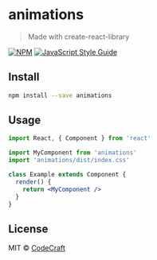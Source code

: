 # animations

> Made with create-react-library

[![NPM](https://img.shields.io/npm/v/animations.svg)](https://www.npmjs.com/package/animations) [![JavaScript Style Guide](https://img.shields.io/badge/code_style-standard-brightgreen.svg)](https://standardjs.com)

## Install

```bash
npm install --save animations
```

## Usage

```jsx
import React, { Component } from 'react'

import MyComponent from 'animations'
import 'animations/dist/index.css'

class Example extends Component {
  render() {
    return <MyComponent />
  }
}
```

## License

MIT © [CodeCraft](https://github.com/CodeCraft)
